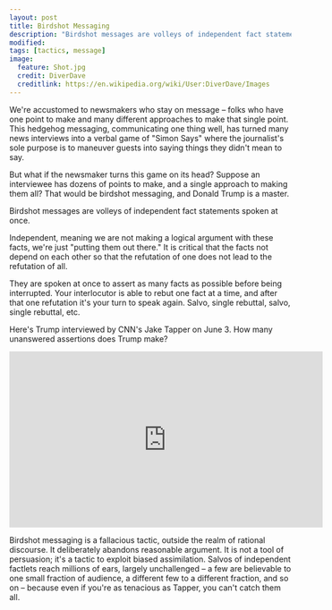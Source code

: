 ```yaml
---
layout: post
title: Birdshot Messaging
description: "Birdshot messages are volleys of independent fact statements spoken at once."
modified: 
tags: [tactics, message]
image: 
  feature: Shot.jpg
  credit: DiverDave
  creditlink: https://en.wikipedia.org/wiki/User:DiverDave/Images
---
```


We're accustomed to newsmakers who stay on message – folks who have one point to make and many different approaches to make that single point. This hedgehog messaging, communicating one thing well, has turned many news interviews into a verbal game of "Simon Says" where the journalist's sole purpose is to maneuver guests into saying things they didn't mean to say.

But what if the newsmaker turns this game on its head? Suppose an interviewee has dozens of points to make, and a single approach to making them all? That would be birdshot messaging, and Donald Trump is a master.

Birdshot messages are volleys of independent fact statements spoken at once. 

Independent, meaning we are not making a logical argument with these facts, we're just "putting them out there." It is critical that the facts not depend on each other so that the refutation of one does not lead to the refutation of all. 

They are spoken at once to assert as many facts as possible before being interrupted. Your interlocutor is able to rebut one fact at a time, and after that one refutation it's your turn to speak again. Salvo, single rebuttal, salvo, single rebuttal, etc. 

Here's Trump interviewed by CNN's Jake Tapper on June 3. How many unanswered assertions does Trump make?

<iframe width="560" height="315" src="https://www.youtube.com/embed/emWsxQEsKqA" frameborder="0"></iframe>

Birdshot messaging is a fallacious tactic, outside the realm of rational discourse. It deliberately abandons reasonable argument. It is not a tool of persuasion; it's a tactic to exploit biased assimilation. Salvos of independent factlets reach millions of ears, largely unchallenged – a few are believable to one small fraction of audience, a different few to a different fraction, and so on – because even if you're as tenacious as Tapper, you can't catch them all.
